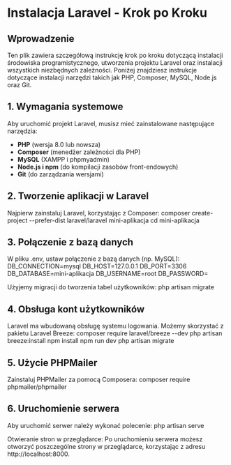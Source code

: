 # Instalacja Laravel - Krok po Kroku

## Wprowadzenie

Ten plik zawiera szczegółową instrukcję krok po kroku dotyczącą instalacji środowiska programistycznego, utworzenia projektu Laravel oraz instalacji wszystkich niezbędnych zależności. Poniżej znajdziesz instrukcje dotyczące instalacji narzędzi takich jak PHP, Composer, MySQL, Node.js oraz Git.

## 1. Wymagania systemowe

Aby uruchomić projekt Laravel, musisz mieć zainstalowane następujące narzędzia:

- **PHP** (wersja 8.0 lub nowsza)
- **Composer** (menedżer zależności dla PHP)
- **MySQL** (XAMPP i phpmyadmin)
- **Node.js i npm** (do kompilacji zasobów front-endowych)
- **Git** (do zarządzania wersjami)

## 2. Tworzenie aplikacji w Laravel

Najpierw zainstaluj Laravel, korzystając z Composer:
composer create-project --prefer-dist laravel/laravel mini-aplikacja
cd mini-aplikacja

## 3. Połączenie z bazą danych

W pliku .env, ustaw połączenie z bazą danych (np. MySQL):
DB_CONNECTION=mysql
DB_HOST=127.0.0.1
DB_PORT=3306
DB_DATABASE=mini-aplikacja
DB_USERNAME=root
DB_PASSWORD=

Użyjemy migracji do tworzenia tabel użytkowników:
php artisan migrate

## 4. Obsługa kont użytkowników
Laravel ma wbudowaną obsługę systemu logowania. Możemy skorzystać z pakietu Laravel Breeze:
composer require laravel/breeze --dev
php artisan breeze:install
npm install
npm run dev
php artisan migrate

## 5. Użycie PHPMailer
Zainstaluj PHPMailer za pomocą Composera:
composer require phpmailer/phpmailer

## 6. Uruchomienie serwera
Aby uruchomić serwer należy wykonać polecenie:
php artisan serve

Otwieranie stron w przeglądarce:
Po uruchomieniu serwera możesz otworzyć poszczególne strony w przeglądarce, korzystając z adresu http://localhost:8000.
